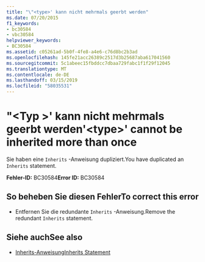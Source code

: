 ```yaml
---
title: "\"<type>' kann nicht mehrmals geerbt werden"
ms.date: 07/20/2015
f1_keywords:
- bc30584
- vbc30584
helpviewer_keywords:
- BC30584
ms.assetid: c05261ad-5b0f-4fe8-a4e6-c76d8bc2b3ad
ms.openlocfilehash: 145fe21acc26389c2517d3b25687aba617041560
ms.sourcegitcommit: 5c1abeec15fbddcc7dbaa729fabc1f1f29f12045
ms.translationtype: MT
ms.contentlocale: de-DE
ms.lasthandoff: 03/15/2019
ms.locfileid: "58035531"
---
```

# <a name="type-cannot-be-inherited-more-than-once"></a><span data-ttu-id="0c4ec-102">"\<Typ >' kann nicht mehrmals geerbt werden</span><span class="sxs-lookup"><span data-stu-id="0c4ec-102">'\<type>' cannot be inherited more than once</span></span>
<span data-ttu-id="0c4ec-103">Sie haben eine `Inherits` -Anweisung dupliziert.</span><span class="sxs-lookup"><span data-stu-id="0c4ec-103">You have duplicated an `Inherits` statement.</span></span>  
  
 <span data-ttu-id="0c4ec-104">**Fehler-ID:** BC30584</span><span class="sxs-lookup"><span data-stu-id="0c4ec-104">**Error ID:** BC30584</span></span>  
  
## <a name="to-correct-this-error"></a><span data-ttu-id="0c4ec-105">So beheben Sie diesen Fehler</span><span class="sxs-lookup"><span data-stu-id="0c4ec-105">To correct this error</span></span>  
  
-   <span data-ttu-id="0c4ec-106">Entfernen Sie die redundante `Inherits` -Anweisung.</span><span class="sxs-lookup"><span data-stu-id="0c4ec-106">Remove the redundant `Inherits` statement.</span></span>  
  
## <a name="see-also"></a><span data-ttu-id="0c4ec-107">Siehe auch</span><span class="sxs-lookup"><span data-stu-id="0c4ec-107">See also</span></span>

- [<span data-ttu-id="0c4ec-108">Inherits-Anweisung</span><span class="sxs-lookup"><span data-stu-id="0c4ec-108">Inherits Statement</span></span>](../../visual-basic/language-reference/statements/inherits-statement.md)
